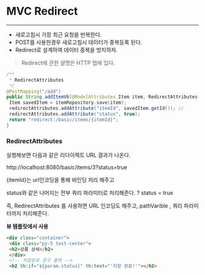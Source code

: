 # MVC Redirect

---

+ 새로고침시 가장 최근 요청을 반복한다.
+ POST를 사용한경우 새로고침시 데이터가 중복등록 된다.
+ Redirect로 설계하여 데이터 중복을 방지하자.

> Redirect에 관한 설명은 HTTP 탭에 있다.

~~~java
/**
 * RedirectAttributes
 */
@PostMapping("/add")
public String addItemV6(@ModelAttributes Item item, RedirectAttributes redirectAttributes) {
 Item savedItem = itemRepository.save(item);
 redirectAttributes.addAttribute("itemId", savedItem.getId()); //
 redirectAttributes.addAttribute("status", true);
 return "redirect:/basic/items/{itemId}";
}
~~~

### RedirectAttributes

실행해보면 다음과 같은 리다이렉트 URL 결과가 나온다.

http://localhost:8080/basic/items/3?status=true

{itemId}는 url인코딩을 통해 바인딩 처리 해주고

status와 같은 나머지는 전부 쿼리 파라미터로 처리해준다. ? status = true



즉, RedirectAttributes 를 사용하면 URL 인코딩도 해주고, pathVarible , 쿼리 파라미터까지 처리해준다.



**뷰 템플릿에서 사용**

~~~html
<div class="container">
 <div class="py-5 text-center">
 <h2>상품 상세</h2>
 </div>
 <!-- 저장완료 문구 출력 -->
 <h2 th:if="${param.status}" th:text="'저장 완료!'"></h2>
~~~



